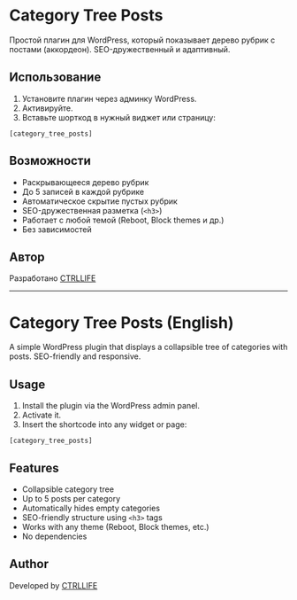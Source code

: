 # Category Tree Posts

Простой плагин для WordPress, который показывает дерево рубрик с постами (аккордеон). SEO-дружественный и адаптивный.

## Использование

1. Установите плагин через админку WordPress.
2. Активируйте.
3. Вставьте шорткод в нужный виджет или страницу:

```
[category_tree_posts]
```

## Возможности

- Раскрывающееся дерево рубрик
- До 5 записей в каждой рубрике
- Автоматическое скрытие пустых рубрик
- SEO-дружественная разметка (`<h3>`)
- Работает с любой темой (Reboot, Block themes и др.)
- Без зависимостей

## Автор

Разработано [CTRLLIFE](https://ctrllife.ru)

---

# Category Tree Posts (English)

A simple WordPress plugin that displays a collapsible tree of categories with posts. SEO-friendly and responsive.

## Usage

1. Install the plugin via the WordPress admin panel.
2. Activate it.
3. Insert the shortcode into any widget or page:

```
[category_tree_posts]
```

## Features

- Collapsible category tree
- Up to 5 posts per category
- Automatically hides empty categories
- SEO-friendly structure using `<h3>` tags
- Works with any theme (Reboot, Block themes, etc.)
- No dependencies

## Author

Developed by [CTRLLIFE](https://ctrllife.ru)

